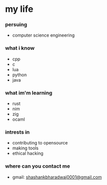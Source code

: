 # my life
### persuing 
  * computer science engineering

### what i know
  * cpp
  * c
  * lua
  * python
  * java

### what im'm learning 
  * rust
  * nim
  * zig
  * ocaml

### intrests in 
  * contributing to opensource
  * making tools
  * ethical hacking

### where can you contact me 
  * gmail: shashankbharadwaj0001@gmail.com


